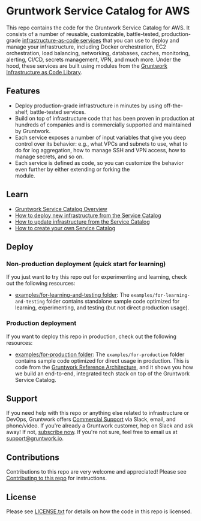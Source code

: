 # Gruntwork Service Catalog for AWS

This repo contains the code for the Gruntwork Service Catalog for AWS. It consists of a number of reusable, 
customizable, battle-tested, production-grade [infrastructure-as-code services](/modules) that you can use to deploy 
and manage your infrastructure, including Docker orchestration, EC2 orchestration, load balancing, networking, 
databases, caches, monitoring, alerting, CI/CD, secrets management, VPN, and much more. Under the hood, these services 
are built using modules from the [Gruntwork Infrastructure as Code 
Library](https://gruntwork.io/infrastructure-as-code-library/). 




## Features

* Deploy production-grade infrastructure in minutes by using off-the-shelf, battle-tested services.
* Build on top of infrastructure code that has been proven in production at hundreds of companies and is commercially
  supported and maintained by Gruntwork.
* Each service exposes a number of input variables that give you deep control over its behavior: e.g., what VPCs and
  subnets to use, what to do for log aggregation, how to manage SSH and VPN access, how to manage secrets, and so on.
* Each service is defined as code, so you can customize the behavior even further by either extending or forking the  
  module.



## Learn

* [Gruntwork Service Catalog Overview](core-concepts.md#gruntwork-service-catalog-overview)
* [How to deploy new infrastructure from the Service Catalog](core-concepts.md#deploy-new-infrastructure)
* [How to update infrastructure from the Service Catalog](core-concepts.md#make-changes-to-your-infrastructure)
* [How to create your own Service Catalog](core-concepts.md#create-your-own-service-catalog)




## Deploy

### Non-production deployment (quick start for learning)

If you just want to try this repo out for experimenting and learning, check out the following resources:

* [examples/for-learning-and-testing folder](/examples/for-learning-and-testing): The
  `examples/for-learning-and-testing` folder contains standalone sample code optimized for learning, experimenting, and
  testing (but not direct production usage).

### Production deployment

If you want to deploy this repo in production, check out the following resources:

* [examples/for-production folder](/examples/for-production): The `examples/for-production` folder contains sample
  code optimized for direct usage in production. This is code from the [Gruntwork Reference
  Architecture](https://gruntwork.io/reference-architecture/), and it shows you how we build an end-to-end, integrated
  tech stack on top of the Gruntwork Service Catalog.




## Support

If you need help with this repo or anything else related to infrastructure or DevOps, Gruntwork offers
[Commercial Support](https://gruntwork.io/support/) via Slack, email, and phone/video. If you're already a Gruntwork
customer, hop on Slack and ask away! If not, [subscribe now](https://www.gruntwork.io/pricing/). If you're not sure,
feel free to email us at [support@gruntwork.io](mailto:support@gruntwork.io).




## Contributions

Contributions to this repo are very welcome and appreciated! Please see [Contributing to this 
repo](core-concepts.md#contributing-to-this-repo) for instructions.




## License

Please see [LICENSE.txt](LICENSE.txt) for details on how the code in this repo is licensed.
